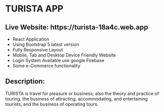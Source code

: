 # TURISTA APP

<h2>Live Website: https://turista-18a4c.web.app</h2>


<ul>
    <li>React Application</li>
    <li>Using Bootstrap 5 latest version</li>
    <li>Fully Responsive Layout</li>
    <li>Mobile, Tab and Desktop Device Friendly Website</li>
    <li>Login System Available use google Firebase</li>
    <li>Some e-Commerce functionality</li>
</ul>

<h2>Description:</h2> 
<p>TURISTA is travel for pleasure or business; also the theory and practice of touring, the business of attracting, accommodating, and entertaining tourists, and the business of operating tours.</p>